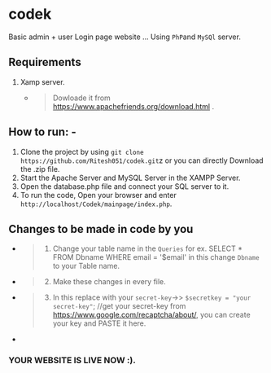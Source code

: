 # codek
Basic admin + user Login page website ...  Using `PhP`and `MySQl` server. 

## Requirements
1. Xamp server. 
     - > Dowloade it from https://www.apachefriends.org/download.html . 

## How to run: - 

1. Clone the project by using `git clone https://github.com/Ritesh051/codek.git`z or you can directly Download the .zip file.
2. Start the Apache Server and MySQL Server in the XAMPP Server.
3. Open the database.php file and connect your SQL server to it.
4. To run the code, Open your browser and enter `http://localhost/Codek/mainpage/index.php`.

## Changes to be made in code by you 
- > 1. Change your table name in the `Queries` for ex. SELECT * FROM Dbname WHERE email = '$email' in this change `Dbname` to your Table name. 
- > 2. Make these changes in every file. 
- > 3. In this replace with your `secret-key`->>  `$secretkey = "your secret-key"`;  //get your secret-key from https://www.google.com/recaptcha/about/, you can create your key and PASTE it here.
- > 


###  YOUR WEBSITE IS LIVE NOW :). 
